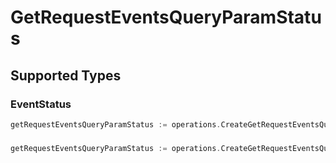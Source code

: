 # GetRequestEventsQueryParamStatus


## Supported Types

### EventStatus

```go
getRequestEventsQueryParamStatus := operations.CreateGetRequestEventsQueryParamStatusEventStatus(components.EventStatus{/* values here */})
```

### 

```go
getRequestEventsQueryParamStatus := operations.CreateGetRequestEventsQueryParamStatusArrayOfEventStatus([]components.EventStatus{/* values here */})
```

